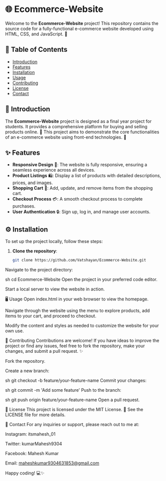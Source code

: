 # 🌐 Ecommerce-Website

Welcome to the **Ecommerce-Website** project! This repository contains the source code for a fully-functional e-commerce website developed using HTML, CSS, and JavaScript. 🎉

## 📜 Table of Contents
- [Introduction](#introduction)
- [Features](#features)
- [Installation](#installation)
- [Usage](#usage)
- [Contributing](#contributing)
- [License](#license)
- [Contact](#contact)

## 🌟 Introduction
The **Ecommerce-Website** project is designed as a final year project for students. It provides a comprehensive platform for buying and selling products online. 🛒 This project aims to demonstrate the core functionalities of an e-commerce website using front-end technologies. 🚀

## ✨ Features
- **Responsive Design** 📱: The website is fully responsive, ensuring a seamless experience across all devices.
- **Product Listings** 🛍️: Display a list of products with detailed descriptions, prices, and images.
- **Shopping Cart** 🛒: Add, update, and remove items from the shopping cart.
- **Checkout Process** 💳: A smooth checkout process to complete purchases.
- **User Authentication** 🔒: Sign up, log in, and manage user accounts.

## ⚙️ Installation
To set up the project locally, follow these steps:

1. **Clone the repository**:
   ```sh
   git clone https://github.com/Vatshayan/Ecommerce-Website.git
Navigate to the project directory:

sh
cd Ecommerce-Website
Open the project in your preferred code editor.

Start a local server to view the website in action.

🖥️ Usage
Open index.html in your web browser to view the homepage.

Navigate through the website using the menu to explore products, add items to your cart, and proceed to checkout.

Modify the content and styles as needed to customize the website for your own use.

🤝 Contributing
Contributions are welcome! If you have ideas to improve the project or find any issues, feel free to fork the repository, make your changes, and submit a pull request. ✨

Fork the repository.

Create a new branch:

sh
git checkout -b feature/your-feature-name
Commit your changes:

sh
git commit -m 'Add some feature'
Push to the branch:

sh
git push origin feature/your-feature-name
Open a pull request.

📜 License
This project is licensed under the MIT License. 📄 See the LICENSE file for more details.

📧 Contact
For any inquiries or support, please reach out to me at:

Instagram: itsmahesh_01

Twitter: kumarMahesh9304

Facebook: Mahesh Kumar

Email: maheshkumar9304631853@gmail.com

Happy coding! 💻✨
